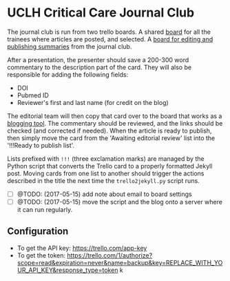 # UCLH Critical Care Journal Club

The journal club is run from two trello boards.
A shared [board](https://trello.com/b/SrkK31HB) for all the trainees where articles are posted, and selected.
A [board for editing and publishing summaries](https://trello.com/b/jTuloSE3) from the journal club.

After a presentation, the presenter should save a 200-300 word commentary to the description part of the card. They will also be responsible for adding the following fields:

- DOI
- Pubmed ID
- Reviewer's first and last name (for credit on the blog)

The editorial team will then copy that card over to the board that works as a [blogging tool](https://trello.com/b/jTuloSE3). The commentary should be reviewed, and the links should be checked (and corrected if needed). When the article is ready to publish, then simply move the card from the 'Awaiting editorial review' list into the '!!!Ready to publish list'.

Lists prefixed with `!!!` (three exclamation marks) are managed by the Python script that converts the Trello card to a properly formatted Jekyll post. Moving cards from one list to another should trigger the actions described in the title the next time the `trello2jekyll.py` script runs.


- [ ] @TODO: (2017-05-15) add note about email to board settings
- [ ] @TODO: (2017-05-15) move the script and the blog onto a server where it can run regularly.

## Configuration


- To get the API key: https://trello.com/app-key
- To get the token: https://trello.com/1/authorize?scope=read&expiration=never&name=backup&key=REPLACE_WITH_YOUR_API_KEY&response_type=token
k
